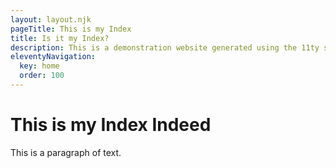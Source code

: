 ```yaml
---
layout: layout.njk
pageTitle: This is my Index
title: Is it my Index?
description: This is a demonstration website generated using the 11ty static site generator.
eleventyNavigation:
  key: home
  order: 100
---
```

# This is my Index Indeed

This is a paragraph of text.
